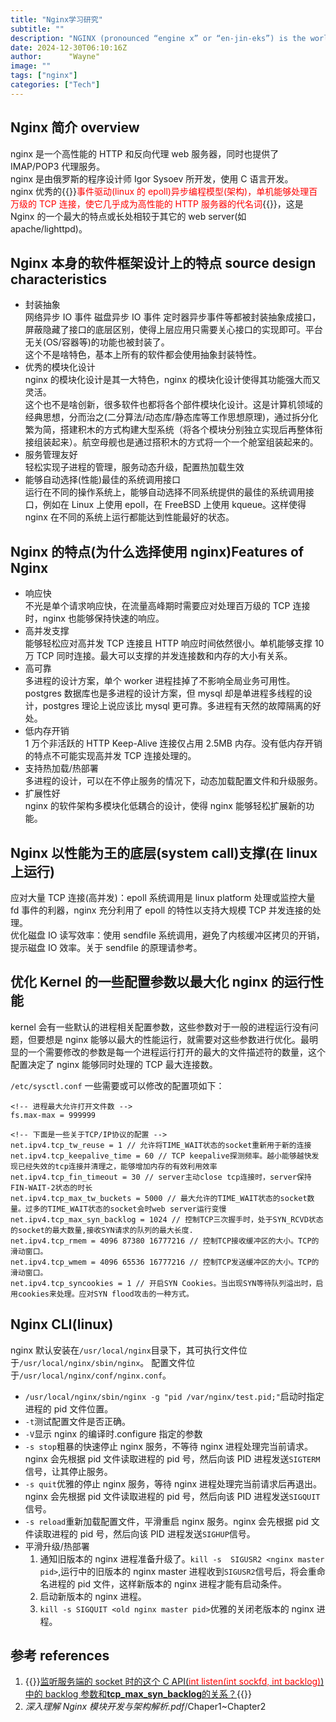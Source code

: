 ```yaml
---
title: "Nginx学习研究"
subtitle: ""
description: "NGINX (pronounced “engine x” or “en-jin-eks”) is the world’s most popular Web Server, high performance Load Balancer, Reverse Proxy, API Gateway and Content Cache."
date: 2024-12-30T06:10:16Z
author:      "Wayne"
image: ""
tags: ["nginx"]
categories: ["Tech"]
---
```


## Nginx 简介 overview

nginx 是一个高性能的 HTTP 和反向代理 web 服务器，同时也提供了 IMAP/POP3 代理服务。  
nginx 是由俄罗斯的程序设计师 Igor Sysoev 所开发，使用 C 语言开发。  
nginx 优秀的{{<rawhtml>}}<span style="color:red;">事件驱动(linux 的 epoll)异步编程模型(架构)，单机能够处理百万级的 TCP 连接，使它几乎成为高性能的 HTTP 服务器的代名词</span>{{</rawhtml>}}，这是 Nginx 的一个最大的特点或长处相较于其它的 web server(如 apache/lighttpd)。

## Nginx 本身的软件框架设计上的特点 source design characteristics

- 封装抽象  
  网络异步 IO 事件 磁盘异步 IO 事件 定时器异步事件等都被封装抽象成接口，屏蔽隐藏了接口的底层区别，使得上层应用只需要关心接口的实现即可。平台无关(OS/容器等)的功能也被封装了。  
  这个不是啥特色，基本上所有的软件都会使用抽象封装特性。
- 优秀的模块化设计  
  nginx 的模块化设计是其一大特色，nginx 的模块化设计使得其功能强大而又灵活。  
  这个也不是啥创新，很多软件也都将各个部件模块化设计。这是计算机领域的经典思想，分而治之(二分算法/动态库/静态库等工作思想原理)，通过拆分化繁为简，搭建积木的方式构建大型系统（将各个模块分别独立实现后再整体衔接组装起来）。航空母舰也是通过搭积木的方式将一个一个舱室组装起来的。
- 服务管理友好  
  轻松实现子进程的管理，服务动态升级，配置热加载生效
- 能够自动选择(性能)最佳的系统调用接口  
  运行在不同的操作系统上，能够自动选择不同系统提供的最佳的系统调用接口，例如在 Linux 上使用 epoll，在 FreeBSD 上使用 kqueue。这样使得 nginx 在不同的系统上运行都能达到性能最好的状态。

## Nginx 的特点(为什么选择使用 nginx)Features of Nginx

- 响应快  
  不光是单个请求响应快，在流量高峰期时需要应对处理百万级的 TCP 连接时，nginx 也能够保持快速的响应。
- 高并发支撑  
  能够轻松应对高并发 TCP 连接且 HTTP 响应时间依然很小。单机能够支撑 10 万 TCP 同时连接。最大可以支撑的并发连接数和内存的大小有关系。
- 高可靠  
  多进程的设计方案，单个 worker 进程挂掉了不影响全局业务可用性。postgres 数据库也是多进程的设计方案，但 mysql 却是单进程多线程的设计，postgres 理论上说应该比 mysql 更可靠。多进程有天然的故障隔离的好处。
- 低内存开销  
  1 万个非活跃的 HTTP Keep-Alive 连接仅占用 2.5MB 内存。没有低内存开销的特点不可能实现高并发 TCP 连接处理的。
- 支持热加载/热部署  
  多进程的设计，可以在不停止服务的情况下，动态加载配置文件和升级服务。
- 扩展性好  
  nginx 的软件架构多模块化低耦合的设计，使得 nginx 能够轻松扩展新的功能。

## Nginx 以性能为王的底层(system call)支撑(在 linux 上运行)

应对大量 TCP 连接(高并发)：epoll 系统调用是 linux platform 处理或监控大量 fd 事件的利器，nginx 充分利用了 epoll 的特性以支持大规模 TCP 并发连接的处理。  
优化磁盘 IO 读写效率：使用 sendfile 系统调用，避免了内核缓冲区拷贝的开销，提示磁盘 IO 效率。关于 sendfile 的原理请参考。

## 优化 Kernel 的一些配置参数以最大化 nginx 的运行性能

kernel 会有一些默认的进程相关配置参数，这些参数对于一般的进程运行没有问题，但要想是 nginx 能够以最大的性能运行，就需要对这些参数进行优化。最明显的一个需要修改的参数是每一个进程运行打开的最大的文件描述符的数量，这个配置决定了 nginx 能够同时处理的 TCP 最大连接数。

`/etc/sysctl.conf` 一些需要或可以修改的配置项如下：

```
<!-- 进程最大允许打开文件数 -->
fs.max-max = 999999

<!-- 下面是一些关于TCP/IP协议的配置 -->
net.ipv4.tcp_tw_reuse = 1 // 允许将TIME_WAIT状态的socket重新用于新的连接
net.ipv4.tcp_keepalive_time = 60 // TCP keepalive探测频率。越小能够越快发现已经失效的tcp连接并清理之，能够增加内存的有效利用效率
net.ipv4.tcp_fin_timeout = 30 // server主动close tcp连接时，server保持FIN-WAIT-2状态的时长
net.ipv4.tcp_max_tw_buckets = 5000 // 最大允许的TIME_WAIT状态的socket数量。过多的TIME_WAIT状态的socket会时web server运行变慢
net.ipv4.tcp_max_syn_backlog = 1024 // 控制TCP三次握手时，处于SYN_RCVD状态的socket的最大数量,接收SYN请求的队列的最大长度.
net.ipv4.tcp_rmem = 4096 87380 16777216 // 控制TCP接收缓冲区的大小。TCP的滑动窗口。
net.ipv4.tcp_wmem = 4096 65536 16777216 // 控制TCP发送缓冲区的大小。TCP的滑动窗口。
net.ipv4.tcp_syncookies = 1 // 开启SYN Cookies。当出现SYN等待队列溢出时，启用cookies来处理。应对SYN flood攻击的一种方式。
```

## Nginx CLI(linux)

nginx 默认安装在`/usr/local/nginx`目录下，其可执行文件位于`/usr/local/nginx/sbin/nginx`。 配置文件位于`/usr/local/nginx/conf/nginx.conf`。

- `/usr/local/nginx/sbin/nginx -g "pid /var/nginx/test.pid;"`启动时指定进程的 pid 文件位置。
- `-t`测试配置文件是否正确。
- `-V`显示 nginx 的编译时.configure 指定的参数
- `-s stop`粗暴的快速停止 nginx 服务，不等待 nginx 进程处理完当前请求。nginx 会先根据 pid 文件读取进程的 pid 号，然后向该 PID 进程发送`SIGTERM`信号，让其停止服务。
- `-s quit`优雅的停止 nginx 服务，等待 nginx 进程处理完当前请求后再退出。nginx 会先根据 pid 文件读取进程的 pid 号，然后向该 PID 进程发送`SIGQUIT`信号。
- `-s reload`重新加载配置文件，平滑重启 nginx 服务。nginx 会先根据 pid 文件读取进程的 pid 号，然后向该 PID 进程发送`SIGHUP`信号。
- 平滑升级/热部署
  1. 通知旧版本的 nginx 进程准备升级了。`kill -s  SIGUSR2 <nginx master pid>`,运行中的旧版本的 nginx master 进程收到`SIGUSR2`信号后，将会重命名进程的 pid 文件，这样新版本的 nginx 进程才能有启动条件。
  2. 启动新版本的 nginx 进程。
  3. `kill -s SIGQUIT <old nginx master pid>`优雅的关闭老版本的 nginx 进程。

## 参考 references

1. {{<rawhtml>}}<a href="https://blog.clanzx.net/development/listen-backlog.html" target="_blank">监听服务端的 socket 时的这个 C API(<span style="color:red;">int listen(int sockfd, int backlog)</span>)中的 backlog 参数和<strong>tcp_max_syn_backlog</strong>的关系？</a>{{</rawhtml>}}
2. _深入理解 Nginx 模块开发与架构解析.pdf_/Chaper1~Chapter2
